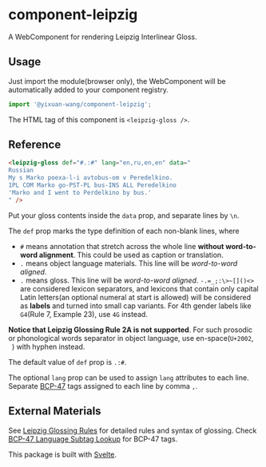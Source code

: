 # component-leipzig

A WebComponent for rendering Leipzig Interlinear Gloss.

## Usage

Just import the module(browser only), the WebComponent will be automatically added to your component registry.

```js
import '@yixuan-wang/component-leipzig';
```

The HTML tag of this component is `<leipzig-gloss />`.

## Reference

```html
<leipzig-gloss def="#.:#" lang="en,ru,en,en" data="
Russian
My s Marko poexa-l-i avtobus-om v Peredelkino. 
1PL COM Marko go-PST-PL bus-INS ALL Peredelkino
'Marko and I went to Perdelkino by bus.'
" />
```

Put your gloss contents inside the `data` prop, and separate lines by `\n`.

The `def` prop marks the type definition of each non-blank lines, where

- `#` means annotation that stretch across the whole line **without word-to-word alignment**. This could be used as caption or translation.
- `.` means object language materials. This line will be *word-to-word aligned*.
- `.` means gloss. This line will be *word-to-word aligned*. `-.=_;:\>~[]()<>` are considered lexicon separators, and lexicons that contain only capital Latin letters(an optional numeral at start is allowed) will be considered as **labels** and turned into small cap variants. For 4th gender labels like `G4`(Rule 7, Example 23), use `4G` instead.

**Notice that Leipzig Glossing Rule 2A is not supported**. For such prosodic or phonological words separator in object language, use en-space(`U+2002`, ` `) with hyphen instead.

The default value of `def` prop is `.:#`.

The optional `lang` prop can be used to assign `lang` attributes to each line. Separate [BCP-47](https://www.ietf.org/rfc/bcp/bcp47.txt) tags assigned to each line by comma `,`.

## External Materials

See [Leipzig Glossing Rules](https://www.eva.mpg.de/lingua/pdf/Glossing-Rules.pdf) for detailed rules and syntax of glossing. Check [BCP-47 Language Subtag Lookup](https://r12a.github.io/app-subtags/) for  BCP-47 tags.

This package is built with [Svelte](https://svelte.dev/).
